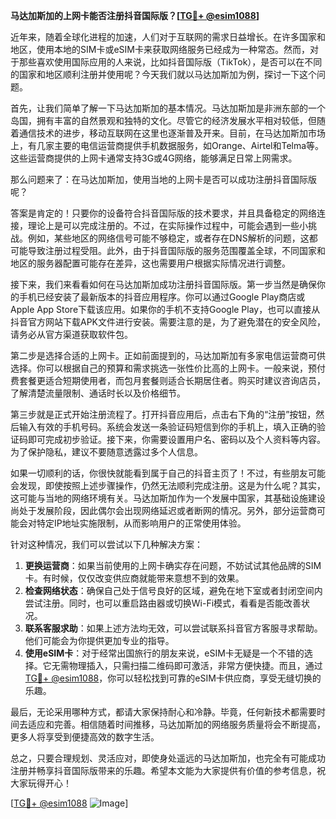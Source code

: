**马达加斯加的上网卡能否注册抖音国际版？[[TG💪+ @esim1088](https://t.me/s/esim1088)]**

近年来，随着全球化进程的加速，人们对于互联网的需求日益增长。在许多国家和地区，使用本地的SIM卡或eSIM卡来获取网络服务已经成为一种常态。然而，对于那些喜欢使用国际应用的人来说，比如抖音国际版（TikTok），是否可以在不同的国家和地区顺利注册并使用呢？今天我们就以马达加斯加为例，探讨一下这个问题。

首先，让我们简单了解一下马达加斯加的基本情况。马达加斯加是非洲东部的一个岛国，拥有丰富的自然景观和独特的文化。尽管它的经济发展水平相对较低，但随着通信技术的进步，移动互联网在这里也逐渐普及开来。目前，在马达加斯加市场上，有几家主要的电信运营商提供手机数据服务，如Orange、Airtel和Telma等。这些运营商提供的上网卡通常支持3G或4G网络，能够满足日常上网需求。

那么问题来了：在马达加斯加，使用当地的上网卡是否可以成功注册抖音国际版呢？

答案是肯定的！只要你的设备符合抖音国际版的技术要求，并且具备稳定的网络连接，理论上是可以完成注册的。不过，在实际操作过程中，可能会遇到一些小挑战。例如，某些地区的网络信号可能不够稳定，或者存在DNS解析的问题，这都可能导致注册过程受阻。此外，由于抖音国际版的服务范围覆盖全球，不同国家和地区的服务器配置可能存在差异，这也需要用户根据实际情况进行调整。

接下来，我们来看看如何在马达加斯加成功注册抖音国际版。第一步当然是确保你的手机已经安装了最新版本的抖音应用程序。你可以通过Google Play商店或Apple App Store下载该应用。如果你的手机不支持Google Play，也可以直接从抖音官方网站下载APK文件进行安装。需要注意的是，为了避免潜在的安全风险，请务必从官方渠道获取软件包。

第二步是选择合适的上网卡。正如前面提到的，马达加斯加有多家电信运营商可供选择。你可以根据自己的预算和需求挑选一张性价比高的上网卡。一般来说，预付费套餐更适合短期使用者，而包月套餐则适合长期居住者。购买时建议咨询店员，了解清楚流量限制、通话时长以及价格细节。

第三步就是正式开始注册流程了。打开抖音应用后，点击右下角的“注册”按钮，然后输入有效的手机号码。系统会发送一条验证码短信到你的手机上，填入正确的验证码即可完成初步验证。接下来，你需要设置用户名、密码以及个人资料等内容。为了保护隐私，建议不要随意透露过多个人信息。

如果一切顺利的话，你很快就能看到属于自己的抖音主页了！不过，有些朋友可能会发现，即使按照上述步骤操作，仍然无法顺利完成注册。这是为什么呢？其实，这可能与当地的网络环境有关。马达加斯加作为一个发展中国家，其基础设施建设尚处于发展阶段，因此偶尔会出现网络延迟或者断网的情况。另外，部分运营商可能会对特定IP地址实施限制，从而影响用户的正常使用体验。

针对这种情况，我们可以尝试以下几种解决方案：

1. **更换运营商**：如果当前使用的上网卡确实存在问题，不妨试试其他品牌的SIM卡。有时候，仅仅改变供应商就能带来意想不到的效果。
2. **检查网络状态**：确保自己处于信号良好的区域，避免在地下室或者封闭空间内尝试注册。同时，也可以重启路由器或切换Wi-Fi模式，看看是否能改善状况。
3. **联系客服求助**：如果上述方法均无效，可以尝试联系抖音官方客服寻求帮助。他们可能会为你提供更加专业的指导。
4. **使用eSIM卡**：对于经常出国旅行的朋友来说，eSIM卡无疑是一个不错的选择。它无需物理插入，只需扫描二维码即可激活，非常方便快捷。而且，通过[TG💪+ @esim1088](https://t.me/s/esim1088)，你可以轻松找到可靠的eSIM卡供应商，享受无缝切换的乐趣。

最后，无论采用哪种方式，都请大家保持耐心和冷静。毕竟，任何新技术都需要时间去适应和完善。相信随着时间推移，马达加斯加的网络服务质量将会不断提高，更多人将享受到便捷高效的数字生活。

总之，只要合理规划、灵活应对，即使身处遥远的马达加斯加，也完全有可能成功注册并畅享抖音国际版带来的乐趣。希望本文能为大家提供有价值的参考信息，祝大家玩得开心！

[[TG💪+ @esim1088](https://t.me/s/esim1088) ![Image](https://i.postimg.cc/4NQfJmqS/Snipaste-2025-05-13-00-14-12.png)]